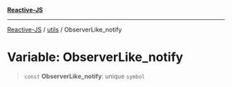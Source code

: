 [**Reactive-JS**](../../README.md)

***

[Reactive-JS](../../README.md) / [utils](../README.md) / ObserverLike\_notify

# Variable: ObserverLike\_notify

> `const` **ObserverLike\_notify**: unique `symbol`
